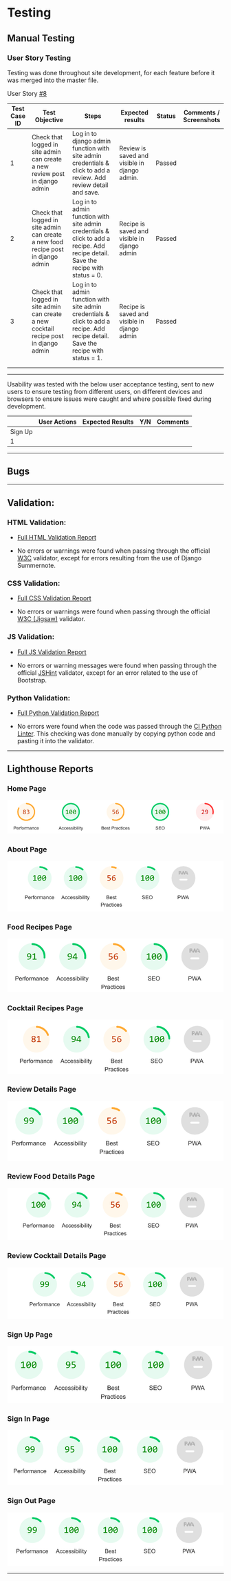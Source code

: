 # Testing

## Manual Testing

### User Story Testing

Testing was done throughout site development, for each feature before it was merged into the master file.

User Story [#8](https://github.com/Jem212Mac/the-gabby-gourmand/issues/8)

| Test Case ID | Test Objective | Steps | Expected results | Status | Comments / Screenshots |
| -------------| ---------------| ----- | --------------   | -------| ---------------------- |
|       1      | Check that logged in site admin can create a new review post in django admin | Log in to django admin function with site admin credentials & click to add a review.  Add review detail and save. | Review is saved and visible in django admin.| Passed ||
| 2 | Check that logged in site admin can create a new food recipe post in django admin | Log in to admin function with site admin credentials & click to add a recipe.  Add recipe detail.  Save the recipe with status = 0. | Recipe is saved and visible in django admin | Passed |  |
| 3 | Check that logged in site admin can create a new cocktail recipe post in django admin | Log in to admin function with site admin credentials & click to add a recipe.  Add recipe detail.  Save the recipe with status = 1. | Recipe is saved and visible in django admin | Passed |  |
|  |  |  |  |  |  |
|  |  |  |  |  |  |

---

Usability was tested with the below user acceptance testing, sent to new users to ensure testing from different users, on different devices and browsers to ensure issues were caught and where possible fixed during development.


|     | User Actions           | Expected Results | Y/N | Comments    |
|-------------|------------------------|------------------|------|-------------|
| Sign Up     |                        |                  |      |             |
| 1           |                        |                  |      |             |

---

## Bugs

---

## Validation:

### HTML Validation:

- [Full HTML Validation Report](documentation/validation/html_validation.pdf)

- No errors or warnings were found when passing through the official [W3C](https://validator.w3.org/) validator, except for errors resulting from the use of Django Summernote.

### CSS Validation:

- [Full CSS Validation Report](documentation/validation/css_validation.png)

- No errors or warnings were found when passing through the official [W3C (Jigsaw)](https://jigsaw.w3.org/css-validator/) validator.

### JS Validation:

- [Full JS Validation Report](documentation/validation/js_validation.png)

- No errors or warning messages were found when passing through the official [JSHint](https://www.jshint.com/) validator, except for an error related to the use of Bootstrap.

### Python Validation:

- [Full Python Validation Report](documentation/validation/python_validation.pdf)

- No errors were found when the code was passed through the [CI Python Linter](https://pep8ci.herokuapp.com/).  This checking was done manually by copying python code and pasting it into the validator.




---
## Lighthouse Reports

### Home Page

![Lighthouse Report - Home Page](documentation/lighthouse_reports/Home_Page.png)

### About Page

![Lighthouse Report - About Page](documentation/lighthouse_reports/About_Page.png)

### Food Recipes Page

![Lighthouse Report - Food Recipes Page](documentation/lighthouse_reports/Food_Recipes_Page.png)

### Cocktail Recipes Page

![Lighthouse Report - Cocktail Recipes Page](documentation/lighthouse_reports/Cocktail_Recipes_Page.png)

### Review Details Page

![Lighthouse Report - Review Details Page](documentation/lighthouse_reports/Review_Details_Page.png)

### Review Food Details Page

![Lighthouse Report - Food Details Page](documentation/lighthouse_reports/Food_Details_Page.png)

### Review Cocktail Details Page

![Lighthouse Report - Cocktail Details Page](documentation/lighthouse_reports/Cocktail_Details_Page.png)

### Sign Up Page

![Lighthouse Report - Sign Up Page](documentation/lighthouse_reports/SignUp_Page.png)

### Sign In Page

![Lighthouse Report - Sign In Page](documentation/lighthouse_reports/SignIn_Page.png)

### Sign Out Page

![Lighthouse Report - Sign Out Page](documentation/lighthouse_reports/SignOut_Page.png)






---